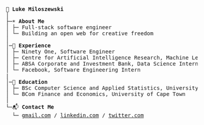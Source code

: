<pre>
💾 <b>Luke Miloszewski</b>
│
├─☀️ <b>About Me</b>
│ ├─ Full-stack software engineer
│ └─ Building an open web for creative freedom
│
│─🌴 <b>Experience</b>  
│ ├─ Ninety One, Software Engineer
│ ├─ Centre for Artificial Intelligence Research, Machine Learning Intern
│ ├─ ABSA Corporate and Investment Bank, Data Science Intern
│ └─ Facebook, Software Engineering Intern
|
│─🍎 <b>Education</b>  
│ ├─ BSc Computer Science and Applied Statistics, University of Cape Town
│ └─ BCom Finance and Economics, University of Cape Town
│
└─📬 <b>Contact Me</b>  
  └─ <a href="mailto:lukemiloszewski@gmail.com">gmail.com</a> / <a href="https://linkedin.com/in/lukemiloszewski">linkedin.com</a> / <a href="https://twitter.com/lukemiloszewski">twitter.com</a>
</pre>
